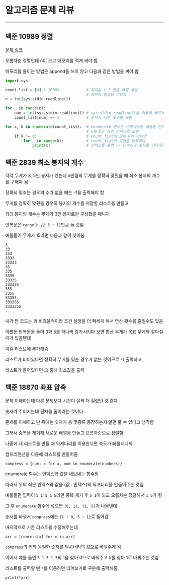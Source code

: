 # 알고리즘 문제 리뷰
---
## 백준 10989 정렬

[문제 링크](https://www.acmicpc.net/problem/10989)

오름차순 정렬인데 n이 크고 메모리를 적게 써야 함

메모리를 줄이는 방법은 append를 쓰지 않고 다음과 같은 방법을 써야 함

```python
import sys

count_list = [0] * 10001            # 최대값 + 1 만큼 배열 생성
                                    # 카운팅 정렬을 이용함
n = int(sys.stdin.readline())

for _ in range(n):
    num = int(sys.stdin.readline()) # sys.stdin.readline()을 이용해 빠르게 입력 받음
    count_list[num] += 1            # 숫자가 나온 횟수를 세줌

for x, k in enumerate(count_list):  # enumerate 함수는 반복가능한 배열을 인자로 받아 인덱스와 값을 함께 리턴함 
                                    # x와 k는 각각 인덱스와 값임
    if k != 0:                      # count_list의 값이 0이 아니면
        for _ in range(k):          # count_list의 값만큼 반복하여
            print(x)                # 인덱스를 출력 -> 인덱스가 숫자를 나타내기기 때문
```

## 백준 2839 최소 봉지의 개수

각각 무게가 3, 5인 봉지가 있는데 n만큼의 무게를 정확히 맞췄을 때 최소 봉지의 개수를 구해야 됨

정확히 맞추는 경우의 수가 없을 때는 -1을 출력해야 함

무게를 정확히 맞췄을 경우의 봉지의 개수를 저장할 리스트를 만들고

최대 봉지의 개수는 무게가 3인 봉지로만 구성했을 때니까

반복문은 `range(n // 3 + 1)`만큼 돌 것임

예를들어 무게가 15라면 다음과 같이 찾아봄

```
3
33
333
3333
33333
35
335
3335
33335
333335
355
3355
33355
333355
3333355
...
```

내가 짠 코드는 꽤 비효율적이라 조건 설정을 더 빡세게 해서 연산 횟수를 줄일수도 있음

어쨌든 반복문을 돌며 3과 5를 하나씩 증가시키다 보면 합산 무게가 목표 무게와 같아질 때가 있을텐데

이걸 리스트에 추가해줌

리스트가 비어있다면 정확히 무게를 맞춘 경우가 없는 것이므로 -1 출력하고

리스트가 들어있다면 그 중에 최소값을 출력

## 백준 18870 좌표 압축

문제 이해하는데 다른 문제보다 시간이 살짝 더 걸렸던 것 같다

숫자가 주어지는데 편차를 줄이라는 것이다

문제를 이해하고 난 뒤에는 숫자가 총 몇종류 등장하는지 알면 풀 수 있다고 생각함

그래서 중복을 제거해 새로운 배열을 만들고 오름차순으로 정렬함

나중에 새 리스트를 만들 때 딕셔너리를 이용한다면 속도가 빠를테니까

컴프리헨션을 이용해 리스트를 만들어줌

`compress = {num: x for x, num in enumerate(numbers)}`

enumerate 함수는 인덱스와 값을 내보내는 함수임

따라서 위의 식은 인덱스와 값을 (값 : 인덱스)의 딕셔너리를 만들어주는 것임

예를들면 입력이 `5 1 5 1 5`라면 중복 제거 후 `5 1`이 되고 오름차순 정렬해서 `1 5`가 됨

그 후 `enumerate` 함수에 넣으면 `(0, 1), (1, 5)`가 나올텐데

순서를 바꿔서 `compress`에는 `{1 : 0, 5 : 1}`로 들어감

마지막으로 기존 리스트를 수정해주는데

`arr = [comress[x] for x in arr]`

`compress`의 키와 동일한 숫자를 딕셔너리의 값으로 바꿔주게 됨

이어서 예를 들면 `5 1 5 1 5`의 1을 찾아 0으로 바꿔주고 5를 찾아 1로 바꿔주는 것임

리스트를 출력할 땐 `*`를 이용하면 띄어쓰기로 구분해 출력해줌

`print(*arr)`
